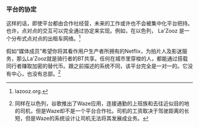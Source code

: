 ### 平台的协定

这样的话，即使平台都由合作社经营，未来的工作或许也不会被集中化平台把持。也许，点对点的交互可以完全通过协定来实现。例如，在以色列， La'Zooz 是一个分布式点对点的出租车网络。[^1]

假如“媒体成员”希望你将其看作用户生产者所拥有的Netflix，为拍片人及影迷服务，那么La'Zooz就是骑行者的BT共享。任何在城市里穿梭的人，都能通过搭载同行者赚取加密的替代币。跟之前描述的系统不同，该平台完全是一对一的。它没有中心，也没有总部。[^2]

[^1]: lazooz.org.

[^2]: 同样在以色列，谷歌推出了Waze应用，连接通勤的上班族和去往近似目的地的司机，但是Waze却不是一个平台合作社。司机的工资取决于驾驶距离的长短，但是Waze的系统设计让司机无法将其发展成业务。

